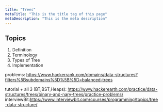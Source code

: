 ```yaml
---
title: "Trees"
metaTitle: "This is the title tag of this page"
metaDescription: "This is the meta description"
---
```


## Topics
1. Definition
2. Terminology
3. Types of Tree
4. Implementation

problems: https://www.hackerrank.com/domains/data-structures?filters%5Bsubdomains%5D%5B%5D=balanced-trees

tutorial + all 3 (BT,BST,Heaps): https://www.hackerearth.com/practice/data-structures/trees/binary-and-nary-trees/practice-problems/
interviewBit:https://www.interviewbit.com/courses/programming/topics/tree-data-structure/